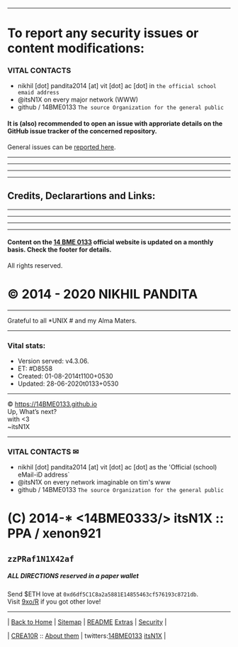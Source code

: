 
---

# To report any security issues or content modifications:


### VITAL CONTACTS


- nikhil [dot] pandita2014 [at] vit [dot] ac [dot] in `the official school emaid address`
- @itsN1X on every major network (WWW)
- github / 14BME0133 `The source Organization for the general public `

#### It is (also) recommended to open an issue with approriate details on the GitHub issue tracker of the concerned repository.
General issues can be [reported here](https://github.com/14BME0133/14bme0133.github.io/issues). 

<hr />
<hr />
<hr />
<hr />

<h2 id="credits-declarartions-and-links">Credits, Declarartions and Links: </h2>

<hr />
<hr />
<hr />
<hr />

<h4 id="content-on-the-14-bme-0133-official-website-is-updated-on-a-tri-monthly-basis-check-the-footer-for-details">Content on the <a href="http://14bme0133.github.io">14 BME 0133</a> official website is updated on a monthly basis. Check the footer for details.</h4>

<p>All rights reserved.</p>

<h1 id="2014-nikhil-pandita">© 2014 - 2020 NIKHIL PANDITA</h1>

<hr />

<p>Grateful to all *UNIX # and my Alma Maters.</p>

<hr />

<h3 id="vital-stats">Vital stats:</h3>

<ul>
  <li>Version served: v4.3.06.</li>
  <li>ET: #D8558</li>
  <li>Created: 01-08-2014t1100+0530</li>
  <li>Updated: 28-06-2020t0133+0530</li>
</ul>

<hr />

<p>© <a href="https://14BME0133.github.io">https://14BME0133.github.io</a> 
<br />Up, What’s next?<br />with &lt;3<br />~itsN1X</p>


---


### VITAL CONTACTS ✉

- nikhil [dot] pandita2014 [at] vit [dot] ac [dot] as the 'Official (school) eMail-iD address`
- @itsN1X on every network imaginable on tim's www
- github / 14BME0133 `The source Organization for the general public `


# (C) 2014-* <14BME0333/> itsN1X :: PPA / xenon921
## `zzPRaf1N1X42af`


##### ALL DIRECTIONS reserved in a paper wallet
Send $ETH love at `0xd6df5C1C8a2a5881E14855463cf576193c8721db`.  
Visit [9xo/R](https://9xo.github.io/R/teb) if you got other love!

----
|  [Back to Home](../../)  |  [Sitemap](sitemap.md)  |  [README](README.md)   [Extras](info.md)  |  [Security](security.md)  |

|  [CREA10R](https://google.com/search?q=itsN1X) :: [About them](https://about.me/itsN1X) | twitters:[14BME0133](https://twitter.com/14bme0133) [itsN1X](https://twitter.com/itsN1X) |
